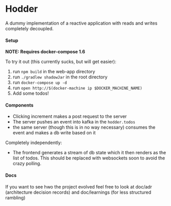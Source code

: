 # Hodder

A dummy implementation of a reactive application with reads and writes completely decoupled.

#### Setup

**NOTE: Requires docker-compose 1.6**

To try it out (this currently sucks, but will get easier):

1. run `npm build` in the web-app directory
2. run `./gradlew shadowJar` in the root directory
3. run `docker-compose up -d`
4. run `open http://$(docker-machine ip $DOCKER_MACHINE_NAME)`
5. Add some todos!


#### Components

* Clicking increment makes a post request to the server
* The server pushes an event into kafka in the `hodder.todos`
* the same server (though this is in no way necessary) consumes the event and makes a db write based on it

Completely independently:

* The frontend generates a stream of db state which it then renders as the list of todos. This should be replaced with websockets soon to avoid the crazy polling.

#### Docs

If you want to see hwo the project evolved feel free to look at doc/adr (architecture decision records) and doc/learnings (for less structured rambling)


 
